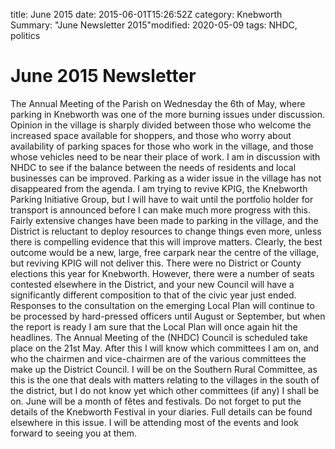 title: June 2015date: 2015-06-01T15:26:52Z
category: Knebworth
Summary: "June Newsletter 2015"modified: 2020-05-09
tags: NHDC, politics

# June 2015 Newsletter
The Annual Meeting of the Parish on Wednesday the 6th of May, where
parking in Knebworth was one of the more burning issues under
discussion. Opinion in the village is sharply divided between those who
welcome the increased space available for shoppers, and those who worry
about availability of parking spaces for those who work in the village,
and those whose vehicles need to be near their place of work. I am in
discussion with NHDC to see if the balance between the needs of
residents and local businesses can be improved.
Parking as a wider issue in the village has not disappeared from the
agenda. I am trying to revive KPIG, the Knebworth Parking Initiative
Group, but I will have to wait until the portfolio holder for transport
is announced before I can make much more progress with this. Fairly
extensive changes have been made to parking in the village, and the
District is reluctant to deploy resources to change things even more,
unless there is compelling evidence that this will improve matters.
Clearly, the best outcome would be a new, large, free carpark near the
centre of the village, but reviving KPIG will not deliver this.
There were no District or County elections this year for Knebworth.
However, there were a number of seats contested elsewhere in the
District, and your new Council will have a significantly different
composition to that of the civic year just ended. Responses to the
consultation on the emerging Local Plan will continue to be processed by
hard-pressed officers until August or September, but when the report is
ready I am sure that the Local Plan will once again hit the headlines.
The Annual Meeting of the (NHDC) Council is scheduled take place on the
21st May. After this I will know which committees I am on, and who the
chairmen and vice-chairmen are of the various committees the make up the
District Council. I will be on the Southern Rural Committee, as this is
the one that deals with matters relating to the villages in the south of
the district, but I do not know yet which other committees (if any) I
shall be on.
June will be a month of fêtes and festivals. Do not forget to put the
details of the Knebworth Festival in your diaries. Full details can be
found elsewhere in this issue. I will be attending most of the events
and look forward to seeing you at them.
